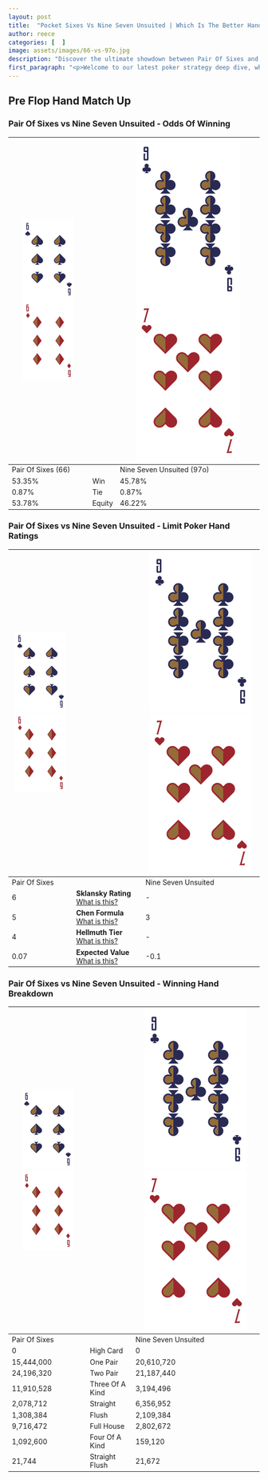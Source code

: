```yaml
---
layout: post
title:  "Pocket Sixes Vs Nine Seven Unsuited | Which Is The Better Hand In Poker? A Complete Guide"
author: reece
categories: [  ]
image: assets/images/66-vs-97o.jpg
description: "Discover the ultimate showdown between Pair Of Sixes and Nine Seven Unsuited in poker! Uncover the odds, strategies, and scenarios where one hand triumphs over the other. Get ready to up your poker game with this thrilling analysis."
first_paragraph: "<p>Welcome to our latest poker strategy deep dive, where we're pitting two distinct hands against each other in a high-stakes showdown: Pair Of Sixes vs Nine Seven Unsuited.</p><p>In the dynamic world of poker, every decision counts, and knowing which hand holds the upper hand is key to your success at the table.</p><p>In this article, we'll dissect these two hands, explore the scenarios where one dominates the other, and equip you with the knowledge to make strategic choices that can tip the odds in your favor.</p><p>Get ready to unravel the intriguing dynamics of these poker hands and elevate your game to new heights.</p>"
---
```




[comment]: # (sp0)

## Pre Flop Hand Match Up

<div class="table hand-ratings" markdown="1"> 



### Pair Of Sixes vs Nine Seven Unsuited - Odds Of Winning


    
| ![image info](assets/images/hand1/6.png) ![image info](assets/images/hand1/6o.png) |  | ![image info](assets/images/hand2/9.png) ![image info](assets/images/hand2/7o.png) |
| -------- | -------- | -------- |
| Pair Of Sixes (66) |  | Nine Seven Unsuited (97o) |
| 53.35% | Win | 45.78% |
| 0.87% | Tie | 0.87% |
| 53.78% | Equity | 46.22% |




[comment]: # (sp1)



### Pair Of Sixes vs Nine Seven Unsuited - Limit Poker Hand Ratings


    
| ![image info](assets/images/hand1/6.png) ![image info](assets/images/hand1/6o.png) |  | ![image info](assets/images/hand2/9.png) ![image info](assets/images/hand2/7o.png) |
| -------- | -------- | -------- |
| Pair Of Sixes |  | Nine Seven Unsuited |
| 6 | **Sklansky Rating** [What is this?](/sklansky-rating-explained) | - |
| 5 | **Chen Formula** [What is this?](/chen-formula-explained) | 3 |
| 4 | **Hellmuth Tier** [What is this?](/Hellmuth-tier-explained) | - |
| 0.07 | **Expected Value** [What is this?](/expected-value-explained) | -0.1 |




[comment]: # (sp2)



### Pair Of Sixes vs Nine Seven Unsuited - Winning Hand Breakdown


    
| ![image info](assets/images/hand1/6.png) ![image info](assets/images/hand1/6o.png) |  | ![image info](assets/images/hand2/9.png) ![image info](assets/images/hand2/7o.png) |
| -------- | -------- | -------- |
| Pair Of Sixes |  | Nine Seven Unsuited |
| 0 | High Card | 0 |
| 15,444,000 | One Pair | 20,610,720 |
| 24,196,320 | Two Pair | 21,187,440 |
| 11,910,528 | Three Of A Kind | 3,194,496 |
| 2,078,712 | Straight | 6,356,952 |
| 1,308,384 | Flush | 2,109,384 |
| 9,716,472 | Full House | 2,802,672 |
| 1,092,600 | Four Of A Kind | 159,120 |
| 21,744 | Straight Flush | 21,672 |




[comment]: # (sp3)



</div>

[comment]: # (sp4)



[comment]: # (sp5)


